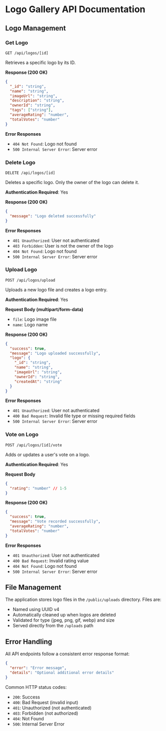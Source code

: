 # Logo Gallery API Documentation

## Logo Management

### Get Logo
`GET /api/logos/[id]`

Retrieves a specific logo by its ID.

**Response (200 OK)**
```json
{
  "_id": "string",
  "name": "string",
  "imageUrl": "string",
  "description": "string",
  "ownerId": "string",
  "tags": ["string"],
  "averageRating": "number",
  "totalVotes": "number"
}
```

**Error Responses**
- `404 Not Found`: Logo not found
- `500 Internal Server Error`: Server error

### Delete Logo
`DELETE /api/logos/[id]`

Deletes a specific logo. Only the owner of the logo can delete it.

**Authentication Required**: Yes

**Response (200 OK)**
```json
{
  "message": "Logo deleted successfully"
}
```

**Error Responses**
- `401 Unauthorized`: User not authenticated
- `403 Forbidden`: User is not the owner of the logo
- `404 Not Found`: Logo not found
- `500 Internal Server Error`: Server error

### Upload Logo
`POST /api/logos/upload`

Uploads a new logo file and creates a logo entry.

**Authentication Required**: Yes

**Request Body (multipart/form-data)**
- `file`: Logo image file
- `name`: Logo name

**Response (200 OK)**
```json
{
  "success": true,
  "message": "Logo uploaded successfully",
  "logo": {
    "_id": "string",
    "name": "string",
    "imageUrl": "string",
    "ownerId": "string",
    "createdAt": "string"
  }
}
```

**Error Responses**
- `401 Unauthorized`: User not authenticated
- `400 Bad Request`: Invalid file type or missing required fields
- `500 Internal Server Error`: Server error

### Vote on Logo
`POST /api/logos/[id]/vote`

Adds or updates a user's vote on a logo.

**Authentication Required**: Yes

**Request Body**
```json
{
  "rating": "number" // 1-5
}
```

**Response (200 OK)**
```json
{
  "success": true,
  "message": "Vote recorded successfully",
  "averageRating": "number",
  "totalVotes": "number"
}
```

**Error Responses**
- `401 Unauthorized`: User not authenticated
- `400 Bad Request`: Invalid rating value
- `404 Not Found`: Logo not found
- `500 Internal Server Error`: Server error

## File Management

The application stores logo files in the `/public/uploads` directory. Files are:
- Named using UUID v4
- Automatically cleaned up when logos are deleted
- Validated for type (jpeg, png, gif, webp) and size
- Served directly from the `/uploads` path

## Error Handling

All API endpoints follow a consistent error response format:

```json
{
  "error": "Error message",
  "details": "Optional additional error details"
}
```

Common HTTP status codes:
- `200`: Success
- `400`: Bad Request (invalid input)
- `401`: Unauthorized (not authenticated)
- `403`: Forbidden (not authorized)
- `404`: Not Found
- `500`: Internal Server Error 